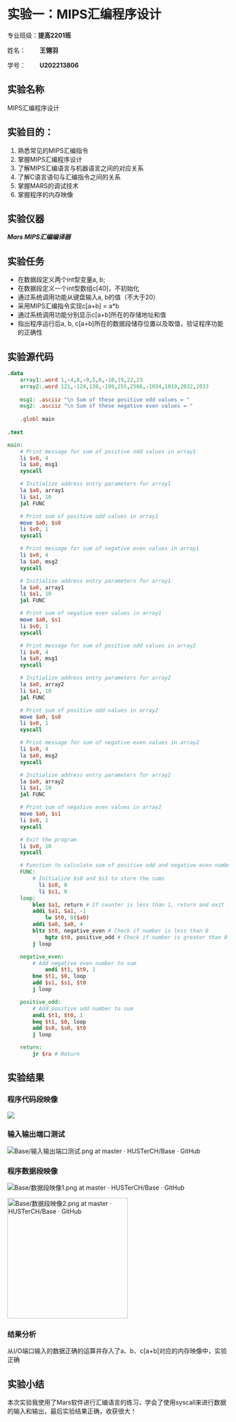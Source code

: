 # 实验一：MIPS汇编程序设计

专业班级：**提高2201班**

姓名：        **王翎羽**

学号：        **U202213806**

## 实验名称

MIPS汇编程序设计

## 实验目的：

1. 熟悉常见的MIPS汇编指令
2. 掌握MIPS汇编程序设计
3. 了解MIPS汇编语言与机器语言之间的对应关系
4. 了解C语言语句与汇编指令之间的关系
5. 掌握MARS的调试技术
6. 掌握程序的内存映像

## 实验仪器

***Mars MIPS汇编编译器***

## 实验任务

- 在数据段定义两个int型变量a, b;
- 在数据段定义一个int型数组c[40]，不初始化
- 通过系统调用功能从键盘输入a, b的值（不大于20）
- 采用MIPS汇编指令实现c[a+b] = a*b
- 通过系统调用功能分别显示c[a+b]所在的存储地址和值
- 指出程序运行后a, b, c[a+b]所在的数据段储存位置以及取值，验证程序功能的正确性

## 实验源代码

```mips
.data
	array1:.word 1,-4,8,-9,5,6,-10,19,22,23
	array2:.word 121,-124,138,-199,255,2566,-1034,1019,2032,2033
	
	msg1: .asciiz "\n Sum of these positive odd values = "
	msg2: .asciiz "\n Sum of these negative even values = "
	
	.globl main
	
.text

main:
	# Print message for sum of positive odd values in array1
	li $v0, 4
	la $a0, msg1
	syscall

	# Initialize address entry parameters for array1
	la $a0, array1
	li $a1, 10
	jal FUNC

	# Print sum of positive odd values in array1
	move $a0, $s0
	li $v0, 1
	syscall

	# Print message for sum of negative even values in array1
	li $v0, 4
	la $a0, msg2
	syscall

	# Initialize address entry parameters for array1
	la $a0, array1
	li $a1, 10
	jal FUNC

	# Print sum of negative even values in array1
	move $a0, $s1
	li $v0, 1
	syscall

	# Print message for sum of positive odd values in array2
	li $v0, 4
	la $a0, msg1
	syscall

	# Initialize address entry parameters for array2
	la $a0, array2
	li $a1, 10
	jal FUNC

	# Print sum of positive odd values in array2
	move $a0, $s0
	li $v0, 1
	syscall

	# Print message for sum of negative even values in array2
	li $v0, 4
	la $a0, msg2
	syscall

	# Initialize address entry parameters for array2
	la $a0, array2
	li $a1, 10
	jal FUNC

	# Print sum of negative even values in array2
	move $a0, $s1
	li $v0, 1
	syscall

	# Exit the program
	li $v0, 10
	syscall

	# Function to calculate sum of positive odd and negative even numbers
	FUNC:
		# Initialize $s0 and $s1 to store the sums
  		  li $s0, 0
  		  li $s1, 0
	loop:
  	 	blez $a1, return # If counter is less than 1, return and exit loop
   		addi $a1, $a1, -1
    		lw $t0, 0($a0)
   		addi $a0, $a0, 4
   	 	bltz $t0, negative_even # Check if number is less than 0
    		bgtz $t0, positive_odd # Check if number is greater than 0
   		j loop

	negative_even:
		# Add negative even number to sum
    		andi $t1, $t0, 1
   	 	bne $t1, $0, loop
  	  	add $s1, $s1, $t0
  	  	j loop

	positive_odd:
		# Add positive odd number to sum
  	  	andi $t1, $t0, 1
   	 	beq $t1, $0, loop
   	 	add $s0, $s0, $t0
   	 	j loop

	return:
		jr $ra # Return

```

## 实验结果

### 程序代码段映像

![](1.png)  



### 输入输出端口测试

![Base/输入输出端口测试.png at master · HUSTerCH/Base · GitHub](https://github.com/HUSTerCH/Base/raw/master/circuitDesign/%E5%BE%AE%E6%9C%BA%E5%8E%9F%E7%90%86/ex1/%E8%BE%93%E5%85%A5%E8%BE%93%E5%87%BA%E7%AB%AF%E5%8F%A3%E6%B5%8B%E8%AF%95.png)

### 程序数据段映像

![Base/数据段映像1.png at master · HUSTerCH/Base · GitHub](https://github.com/HUSTerCH/Base/raw/master/circuitDesign/%E5%BE%AE%E6%9C%BA%E5%8E%9F%E7%90%86/ex1/%E6%95%B0%E6%8D%AE%E6%AE%B5%E6%98%A0%E5%83%8F1.png)

<img title="" src="https://github.com/HUSTerCH/Base/raw/master/circuitDesign/%E5%BE%AE%E6%9C%BA%E5%8E%9F%E7%90%86/ex1/%E6%95%B0%E6%8D%AE%E6%AE%B5%E6%98%A0%E5%83%8F2.png" alt="Base/数据段映像2.png at master · HUSTerCH/Base · GitHub" width="274">

### 结果分析

从I/O端口输入的数据正确的运算并存入了a、b、c[a+b]对应的内存映像中，实验正确

## 实验小结

   本次实验我使用了Mars软件进行汇编语言的练习，学会了使用syscall来进行数据的输入和输出，最后实验结果正确，收获很大！
